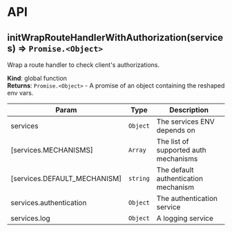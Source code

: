 # API
<a name="initWrapRouteHandlerWithAuthorization"></a>

## initWrapRouteHandlerWithAuthorization(services) ⇒ <code>Promise.&lt;Object&gt;</code>
Wrap a route handler to check client's authorizations.

**Kind**: global function  
**Returns**: <code>Promise.&lt;Object&gt;</code> - A promise of an object containing the reshaped env vars.  

| Param | Type | Description |
| --- | --- | --- |
| services | <code>Object</code> | The services ENV depends on |
| [services.MECHANISMS] | <code>Array</code> | The list of supported auth mechanisms |
| [services.DEFAULT_MECHANISM] | <code>string</code> | The default authentication mechanism |
| services.authentication | <code>Object</code> | The authentication service |
| services.log | <code>Object</code> | A logging service |

